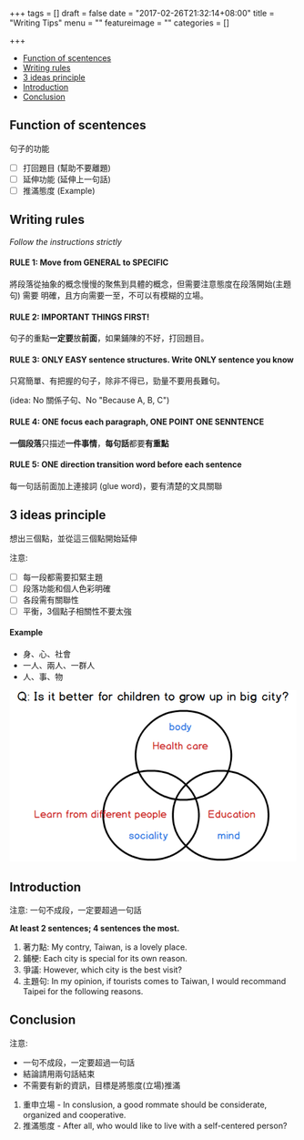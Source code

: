 +++
tags = []
draft = false
date = "2017-02-26T21:32:14+08:00"
title = "Writing Tips"
menu = ""
featureimage = ""
categories = []

+++

<!--more-->

- [Function of scentences](#function-of-scentences)
- [Writing rules](#writing-rules)
- [3 ideas principle](#3-ideas-principle)
- [Introduction](#introduction)
- [Conclusion](#conclusion)

## Function of scentences

句子的功能

- [ ] 打回題目 (幫助不要離題)
- [ ] 延伸功能 (延伸上一句話)
- [ ] 推滿態度 (Example)

## Writing rules

*Follow the instructions strictly*

#### RULE 1: Move from GENERAL to SPECIFIC

將段落從抽象的概念慢慢的聚焦到具體的概念，但需要注意態度在段落開始(主題句) 需要
明確，且方向需要一至，不可以有模糊的立場。

#### RULE 2: IMPORTANT THINGS FIRST!

句子的重點**一定要**放**前面**，如果鋪陳的不好，打回題目。

#### RULE 3: ONLY EASY sentence structures. Write ONLY sentence you know

只寫簡單、有把握的句子，除非不得已，勁量不要用長難句。

(idea: No 關係子句、No "Because A, B, C")

#### RULE 4: ONE focus each paragraph, ONE POINT ONE SENNTENCE

**一個段落**只描述**一件事情**，**每句話**都要**有重點**

#### RULE 5: ONE direction transition word before each sentence

每一句話前面加上連接詞 (glue word)，要有清楚的文具關聯


## 3 ideas principle

想出三個點，並從這三個點開始延伸

注意:

- [ ] 每一段都需要扣緊主題
- [ ] 段落功能和個人色彩明確
- [ ] 各段需有關聯性
- [ ] 平衡，3個點子相關性不要太強

#### Example

- 身、心、社會
- 一人、兩人、一群人
- 人、事、物

![ideas example](/img/writing_ideas_1.png)


## Introduction

注意: 一句不成段，一定要超過一句話

**At least 2 sentences; 4 sentences the most.**

1. 著力點:  My contry, Taiwan, is a lovely place.
2. 鋪梗: Each city is special for its own reason.
3. 爭議: However, which city is the best visit?
4. 主題句: In my opinion, if tourists comes to Taiwan, I would recommand Taipei for the following reasons.

## Conclusion

注意: 

- 一句不成段，一定要超過一句話
- 結論請用兩句話結束
- 不需要有新的資訊，目標是將態度(立場)推滿

1. 重申立場 - In conslusion, a good rommate should be considerate, organized and cooperative.
2. 推滿態度 - After all, who would like to live with a self-centered person?
